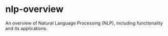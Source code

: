 # nlp-overview
An overview of Natural Language Processing (NLP), including functionality and its applications.
